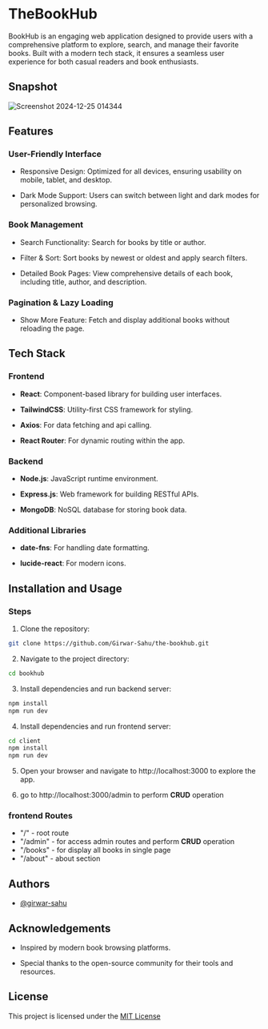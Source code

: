 
# TheBookHub

BookHub is an engaging web application designed to provide users with a comprehensive platform to explore, search, and manage their favorite books. Built with a modern tech stack, it ensures a seamless user experience for both casual readers and book enthusiasts.

## Snapshot
![Screenshot 2024-12-25 014344](https://github.com/user-attachments/assets/15485175-4701-435f-b453-412b55fe359c)


## Features

### User-Friendly Interface

- Responsive Design: Optimized for all devices, ensuring usability on mobile, tablet, and desktop.

- Dark Mode Support: Users can switch between light and dark modes for personalized browsing.

### Book Management

- Search Functionality: Search for books by title or author.

- Filter & Sort: Sort books by newest or oldest and apply search filters.

- Detailed Book Pages: View comprehensive details of each book, including title, author, and description.

### Pagination & Lazy Loading

- Show More Feature: Fetch and display additional books without reloading the page.


## Tech Stack

### Frontend

- **React**: Component-based library for building user interfaces.

- **TailwindCSS**: Utility-first CSS framework for styling.

- **Axios**: For data fetching and api calling.

- **React Router**: For dynamic routing within the app.

### Backend

- **Node.js**: JavaScript runtime environment.

- **Express.js**: Web framework for building RESTful APIs.

- **MongoDB**: NoSQL database for storing book data.

### Additional Libraries

- **date-fns**: For handling date formatting.

- **lucide-react**: For modern icons.
## Installation and Usage

### Steps
1. Clone the repository:
```bash
git clone https://github.com/Girwar-Sahu/the-bookhub.git
```
2. Navigate to the project directory:
```bash
cd bookhub
```
3. Install dependencies and run backend server:
```bash
npm install
npm run dev
```
4. Install dependencies and run frontend server:
```bash
cd client
npm install
npm run dev
```
5. Open your browser and navigate to http://localhost:3000 to explore the app.

6. go to http://localhost:3000/admin to perform **CRUD** operation

### frontend Routes

- "/" - root route
- "/admin" - for access admin routes and perform **CRUD** operation
- "/books" - for display all books in single page
- "/about" - about section 


## Authors

- [@girwar-sahu](https://www.github.com/girwar-sahu)


## Acknowledgements

- Inspired by modern book browsing platforms.

- Special thanks to the open-source community for their tools and resources.

## License

 This project is licensed under the [MIT License](https://choosealicense.com/licenses/mit/)

